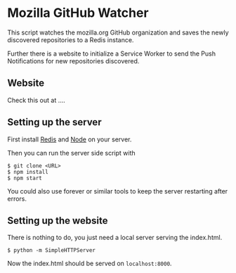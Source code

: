 Mozilla GitHub Watcher
=====

This script watches the mozilla.org GitHub organization and saves the newly discovered repositories to a Redis instance.

Further there is a website to initialize a Service Worker to send the Push Notifications for new repositories discovered.

Website
-----

Check this out at ....

Setting up the server
-----

First install [Redis](http://redis.io/) and [Node](http://nodejs.org/) on your server.

Then you can run the server side script with

```
$ git clone <URL>
$ npm install
$ npm start
```

You could also use forever or similar tools to keep the server restarting after errors.

Setting up the website
------

There is nothing to do, you just need a local server serving the index.html.

```
$ python -m SimpleHTTPServer
```

Now the index.html should be served on ```localhost:8000```.
